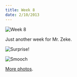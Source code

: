 ```yaml
---
title: Week 8
date: 2/10/2013
---
```


![Week 8](https://lh4.googleusercontent.com/-JYqkjuUozYw/URiLOV-BC1I/AAAAAAAAKNg/2ar90RS3qlY/s672/Zeek+Week+8+Graphic.jpg)

Just another week for Mr. Zeke. 

![Surprise!](https://lh4.googleusercontent.com/-jzVYa6GaTQw/URiLPH9o7XI/AAAAAAAAKNo/J7ElZLcw9vo/s1011/DSC_7605.JPG)

![Smooch](https://lh6.googleusercontent.com/-a43-oXHrEPU/URiLTUttg_I/AAAAAAAAKOI/JnnRI1aGUkQ/s672/DSC_7670.JPG)

[More photos](https://plus.google.com/photos/109995794392976695103/albums/5843573297870698177?utm_source=chrome_ntp_icon&utm_medium=chrome_app&utm_campaign=chrome).

